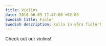 ```yaml
---
title: Violins
date: 2018-06-09 11:47:00 +02:00
Swedish title: Fioler
Swedish description: Kolla in våra fioler!
---
```


Check out our violins!